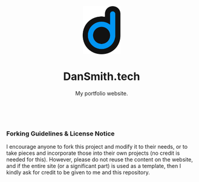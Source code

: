 <div align="center">
  <img alt="Logo" src="/public/images/favicon.svg" width="100"/>
</div>
<h1 align="center">DanSmith.tech</h1>
<p align="center">My portfolio website.</p>
<br>
<br>
<br>
<div>
  <h3>Forking Guidelines & License Notice</h3>
  <p>I encourage anyone to fork this project and modify it to their needs, or to take pieces and incorporate those into their own projects (no credit is needed for this). However, please do not reuse the content on the website, and if the entire site (or a significant part) is used as a template, then I kindly ask for credit to be given to me and this repository.</p>
</div>
